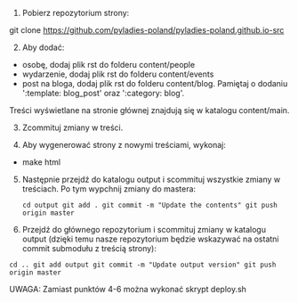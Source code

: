 1. Pobierz repozytorium strony:

git clone https://github.com/pyladies-poland/pyladies-poland.github.io-src

2. Aby dodać:
  * osobę, dodaj plik rst do folderu content/people
  * wydarzenie, dodaj plik rst do folderu content/events
  * post na bloga, dodaj plik rst do folderu content/blog. Pamiętaj o dodaniu ':template: blog_post' oraz ':category: blog'.

  Treści wyświetlane na stronie głównej znajdują się w katalogu content/main.

3. Zcommituj zmiany w treści.

4. Aby wygenerować strony z nowymi treściami, wykonaj:
  * make html

5. Następnie przejdź do katalogu output i scommituj wszystkie zmiany w treściach.
   Po tym wypchnij zmiany do mastera:

   ``
   cd output
   git add .
   git commit -m "Update the contents"
   git push origin master
   ``

6. Przejdź do głównego repozytorium i scommituj zmiany w katalogu output (dzięki temu
  nasze repozytorium będzie wskazywać na ostatni commit submodułu z treścią strony):

  ``
  cd ..
  git add output
  git commit -m "Update output version"
  git push origin master
  ``

UWAGA: Zamiast punktów 4-6 można wykonać skrypt deploy.sh

